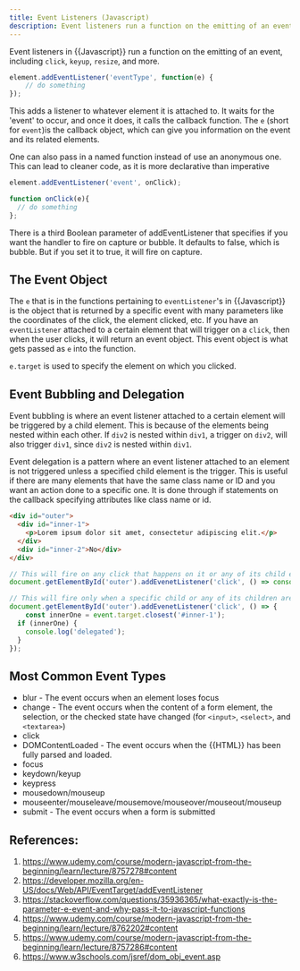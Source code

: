 ```yaml
---
title: Event Listeners (Javascript)
description: Event listeners run a function on the emitting of an event, including 'click', 'keyup', resize', and more.
---
```


Event listeners in {{Javascript}} run a function on the emitting of an event, including `click`, `keyup`, `resize`, and more.

```javascript
element.addEventListener('eventType', function(e) {
	// do something
});
```

This adds a listener to whatever element it is attached to. It waits for the 'event' to occur, and once it does, it calls the callback function. The `e` (short for `event`)is the callback object, which can give you information on the event and its related elements.

One can also pass in a named function instead of use an anonymous one. This can lead to cleaner code, as it is more declarative than imperative

```javascript
element.addEventListener('event', onClick);

function onClick(e){
  // do something
};
```

There is a third Boolean parameter of addEventListener that specifies if you want the handler to fire on capture or bubble. It defaults to false, which is bubble. But if you set it to true, it will fire on capture.

## The Event Object

The `e` that is in the functions pertaining to `eventListener`'s in {{Javascript}} is the object that is returned by a specific event with many parameters like the coordinates of the click, the element clicked, etc. If you have an `eventListener` attached to a certain element that will trigger on a `click`, then when the user clicks, it will return an event object. This event object is what gets passed as `e` into the function.

`e.target` is used to specify the element on which you clicked.

## Event Bubbling and Delegation

Event bubbling is where an event listener attached to a certain element will be triggered by a child element. This is because of the elements being nested within each other. If `div2` is nested within `div1`, a trigger on `div2`, will also trigger `div1`, since `div2` is nested within `div1`.

Event delegation is a pattern where an event listener attached to an element is not triggered unless a specified child element is the trigger. This is useful if there are many elements that have the same class name or ID and you want an action done to a specific one. It is done through if statements on the callback specifying attributes like class name or id.

```html
<div id="outer">
  <div id="inner-1">
    <p>Lorem ipsum dolor sit amet, consectetur adipiscing elit.</p>
  </div>
  <div id="inner-2">No</div>
</div>
```

```javascript
// This will fire on any click that happens on it or any of its child elements (bubbling to the top component)
document.getElementById('outer').addEvenetListener('click', () => console.log('bubbled'));

// This will fire only when a specific child or any of its children are clicked (delegated to specific children)
document.getElementById('outer').addEvenetListener('click', () => {
	const innerOne = event.target.closest('#inner-1');
  if (innerOne) {
    console.log('delegated');
  }
});
```

## Most Common Event Types

- blur - The event occurs when an element loses focus
- change - The event occurs when the content of a form element, the selection, or the checked state have changed (for `<input>`, `<select>`, and `<textarea>`)
- click
- DOMContentLoaded - The event occurs when the {{HTML}} has been fully parsed and loaded.
- focus
- keydown/keyup
- keypress
- mousedown/mouseup
- mouseenter/mouseleave/mousemove/mouseover/mouseout/mouseup
- submit - The event occurs when a form is submitted

## References:

1. https://www.udemy.com/course/modern-javascript-from-the-beginning/learn/lecture/8757278#content
2. https://developer.mozilla.org/en-US/docs/Web/API/EventTarget/addEventListener
3. https://stackoverflow.com/questions/35936365/what-exactly-is-the-parameter-e-event-and-why-pass-it-to-javascript-functions
4. https://www.udemy.com/course/modern-javascript-from-the-beginning/learn/lecture/8762202#content
5. https://www.udemy.com/course/modern-javascript-from-the-beginning/learn/lecture/8757286#content
6. https://www.w3schools.com/jsref/dom_obj_event.asp